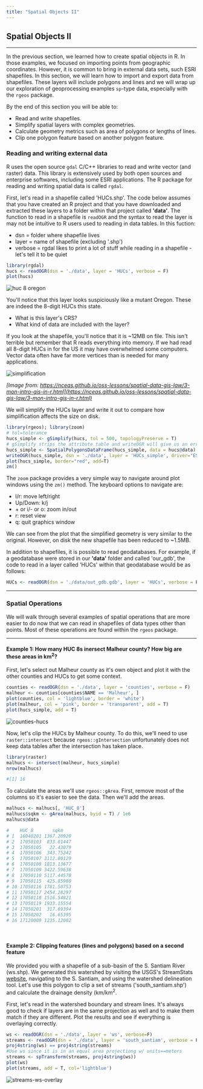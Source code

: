 ```yaml
---
title: "Spatial Objects II"
---
```


## Spatial Objects II

----

In the previous section, we learned how to create spatial objects in R. In those examples, we focused on importing points from geographic coordinates. However, it is common to bring in external data sets, such ESRI shapefiles. In this section, we will learn how to import and export data from shapefiles. These layers will include polygons and lines and we will wrap up our exploration of geoprocessing examples `sp`-type data, especially with the `rgeos` package. 

By the end of this section you will be able to:

- Read and write shapefiles.
- Simplify spatial layers with complex geometries.
- Calculate geometry metrics such as area of polygons or lengths of lines.
- Clip one polygon feature based on another polygon feature.


### Reading and writing external data

R uses the open source `gdal` C/C++ libraries to read and write vector (and raster) data. This library is extensively used by both open sources and enterprise softwares, including some ESRI applications. The R package for reading and writing spatial data is called `rgdal`. 

First, let's read in a shapefile called 'HUCs.shp'. The code below assumes that you have created an R project and that you have downloaded and extracted these layers to a folder within that project called **'data'**. The function to read in a shapefile is `readOGR` and the syntax to read the layer is may not be intuitive to R users used to reading in data tables. In this fuction:

- dsn = folder where shapefile lives
- layer = name of shapefile (excluding '.shp')
- verbose = rgdal likes to print a lot of stuff while reading in a shapefile - let's tell it to be quiet

```r
library(rgdal)
hucs <- readOGR(dsn = './data', layer = 'HUCs', verbose = F)
plot(hucs)
```

![huc 8 oregon](../../../img/hucs-8a.png)

You'll notice that this layer looks suspiciously like a mutant Oregon. These are indeed the 8-digit HUCs this state. 

- What is this layer's CRS?
- What kind of data are included with the layer?

If you look at the shapefile, you'll notice that it is ~12MB on file. This isn't terrible but remember that R reads everything into memory. If we had read all 8-digit HUCs in for the US it may have overwhelmed some computers. Vector data often have far more vertices than is needed for many applications.

![simplification](../../../img/simplification.png)

*[Image from: https://nceas.github.io/oss-lessons/spatial-data-gis-law/3-mon-intro-gis-in-r.html](https://nceas.github.io/oss-lessons/spatial-data-gis-law/3-mon-intro-gis-in-r.html)*

We will simplify the HUCs layer and write it out to compare how simplification affects the size on disk.

```r
library(rgeos); library(zoom)
# tol=tolerance
hucs_simple <- gSimplify(hucs, tol = 500, topologyPreserve = T)
# gSimplify strips the attribute table and writeOGR will give us an error if we try to write a shapefile without a table. 
hucs_simple <- SpatialPolygonsDataFrame(hucs_simple, data = hucs@data)
writeOGR(hucs_simple, dsn = './data', layer = 'HUCs_simple', driver="ESRI Shapefile")
plot(hucs_simple, border="red", add=T)
zm()
```

The `zoom` package provides a very simple way to navigate around plot windows using the `zm()` method. The keyboard options to navigate are:

- l/r: move left/right
- Up/Down: k/j
- <span>&#43;</span> or i/- or o: zoom in/out
- r: reset view
- q: quit graphics window

We can see from the plot that the simplified geometry is very similar to the original. However, on disk the new shapefile has been reduced to ~1.5MB. 

In addition to shapefiles, it is possible to read geodatabases. For example, if a geodatabase were stored in our **'data'** folder and called 'our_gdb', the code to read in a layer called 'HUCs' within that geodatabase would be as follows:

```r
HUCs <- readOGR(dsn = './data/out_gdb.gdb', layer = 'HUCs', verbose = F)
```

---

### Spatial Operations

We will walk through several examples of spatial operations that are more easier to do now that we can read in shapefiles of data types other than points. Most of these operations are found within the `rgeos` package.   

---

#### Example 1: How many HUC 8s inersect Malheur county? How big are these areas in km<sup>2</sup>? 

First, let's select out Malheur county as it's own object and plot it with the other counties and HUCs to get some context.

```r
counties <- readOGR(dsn = './data', layer = 'counties', verbose = F)
malheur <- counties[counties$NAME == 'Malheur', ]
plot(counties, col = 'lightblue', border = 'white')
plot(malheur, col = 'pink', border = 'transparent', add = T)
plot(hucs_simple, add = T)
```

![counties-hucs](../../../img/counties-hucs.png)

Now, let's clip the HUCs by Malheur county. To do this, we'll need to use `raster::intersect` because `rgeos::gIntersection` unfortunately does not keep data tables after the intersection has taken place.

```r
library(raster)
malhucs <- intersect(malheur, hucs_simple)
nrow(malhucs)
```
```r
#[1] 16
```

To calculate the areas we'll use `rgeos::gArea`. First, remove most of the columns so it's easier to see the data. Then we'll add the areas.

```r
malhucs <- malhucs[, 'HUC_8']
malhucs$sqkm <- gArea(malhucs, byid = T) / 1e6
malhucs@data
```
```r
#    HUC_8       sqkm
# 1  16040201 1367.20920
# 2  17050103  833.81447
# 3  17050105   22.43079
# 4  17050106  343.75242
# 5  17050107 3112.80129
# 6  17050108 1813.13677
# 7  17050109 3422.59638
# 8  17050110 5117.44578
# 9  17050115  425.85980
# 10 17050116 1781.50753
# 11 17050117 2454.28297
# 12 17050118 1516.54821
# 13 17050119 1933.15554
# 14 17050201  317.69394
# 15 17050202   16.65395
# 16 17120009 1235.12002
```

<br>

#### Example 2: Clipping features (lines and polygons) based on a second feature

We provided you with a shapefile of a sub-basin of the S. Santiam River (ws.shp). We generated this watershed by visiting the USGS's StreamStats [website](https://streamstats.usgs.gov/ss/), navigating to the S. Santiam, and using the watershed delineation tool. Let's use this polygon to clip a set of streams ('south_santiam.shp') and calculate the drainage density (km/km<sup>2</sup>. 

First, let's read in the watershed boundary and stream lines. It's always good to check if layers are in the same projection as well and to make them match if they are different. Plot the results and see if everything is overlaying correctly.

```r
ws <- readOGR(dsn = './data', layer = 'ws', verbose=F)
streams <- readOGR(dsn = './data', layer = 'south_santiam', verbose = F)
proj4string(ws) == proj4string(streams)
#Use ws since it is in an equal area projectiong w/ units==meters
streams <- spTransform(streams, proj4string(ws))
plot(ws)
plot(streams, add = T, col='lightblue')
```

![streams-ws-overlay](../../../img/streams-ws-overlay.png)







